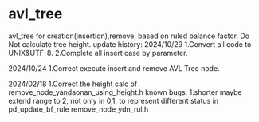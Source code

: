 # avl_tree
 avl_tree for creation(insertion),remove, based on ruled balance factor. Do Not calculate tree height.
 update history:
2024/10/29
1.Convert all code to UNIX&UTF-8.
2.Complete all insert case by parameter.

2024/10/24
1.Correct execute insert and remove AVL Tree node.

2024/02/18
 1.Correct the height calc of remove_node_yandaonan_using_height.h
known bugs:
1.shorter maybe extend range to 2, not only in 0,1, to represent different status in pd_update_bf_rule
remove_node_ydn_rul.h